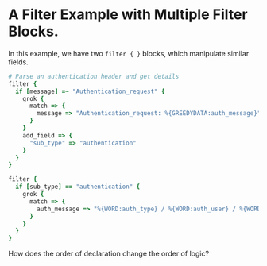# A Filter Example with Multiple Filter Blocks.
In this example, we have two `filter { }` blocks, which manipulate similar fields.

```ruby
# Parse an authentication header and get details
filter {
  if [message] =~ "Authentication_request" {
    grok {
      match => {
        message => "Authentication_request: %{GREEDYDATA:auth_message}"
      }
    }
    add_field => {
      "sub_type" => "authentication"
    }
  }
}

filter {
  if [sub_type] == "authentication" {
    grok {
      match => {
        auth_message => "%{WORD:auth_type} / %{WORD:auth_user} / %{WORD:application}"
      }
    }
  }
}

```
How does the order of declaration change the order of logic?
